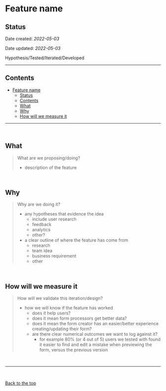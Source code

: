 # Feature name

## Status

Date created: *2022-05-03*  

Date updated: *2022-05-03*  

Hypothesis/Tested/Iterated/Developed

___

## Contents

- [Feature name](#feature-name)
  - [Status](#status)
  - [Contents](#contents)
  - [What](#what)
  - [Why](#why)
  - [How will we measure it](#how-will-we-measure-it)

___

<br>

## What

> What are we proposing/doing?  
> - description of the feature

<br>

## Why

> Why are we doing it?  
> - any hypotheses that evidence the idea
>    - include user research
>    - feedback
>    - analytics
>    - other?
> - a clear outline of where the feature has come from
>    - research
>    - team idea
>    - business requirement
>    - other

<br>

## How will we measure it

> How will we validate this iteration/design? 
> - how we will know if the feature has worked
>   - does it help users?
>   - does it mean form processors get better data?
>   - does it mean the form creator has an easier/better experience creating/updating their form?
>   - are there clear numerical outcomes we want to log against it?
>     - for example 80% (or 4 out of 5) users we tested with found it easier to find and edit a mistake when previewing the form, versus the previous version 

<br>

___

<br>

[Back to the top](#feature-name)
